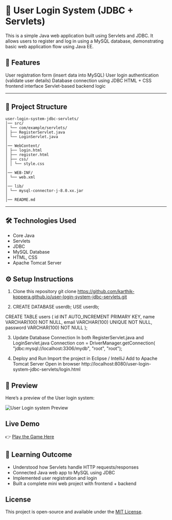 # 🔐 User Login System (JDBC + Servlets)

This is a simple Java web application built using Servlets and JDBC.
It allows users to register and log in using a MySQL database, demonstrating basic web application flow using Java EE.

## 🚀 Features

User registration form (insert data into MySQL)
User login authentication (validate user details)
Database connection using JDBC
HTML + CSS frontend interface
Servlet-based backend logic

---

## 📂 Project Structure
```
user-login-system-jdbc-servlets/
│── src/
│ └── com/example/servlets/
│ ├── RegisterServlet.java
│ └── LoginServlet.java
│
│── WebContent/
│ ├── login.html
│ ├── register.html
│ ├── css/
│ │ └── style.css
│
│── WEB-INF/
│ └── web.xml
│
│── lib/
│ └── mysql-connector-j-8.0.xx.jar
│
│── README.md
```
---

## 🛠️ Technologies Used

- Core Java
- Servlets
- JDBC
- MySQL Database
- HTML, CSS
- Apache Tomcat Server

## ⚙️ Setup Instructions

1. Clone this repository
   git clone https://github.com/karthik-koppera.github.io/user-login-system-jdbc-servlets.git

2. CREATE DATABASE userdb;
   USE userdb;

CREATE TABLE users (
id INT AUTO_INCREMENT PRIMARY KEY,
name VARCHAR(100) NOT NULL,
email VARCHAR(100) UNIQUE NOT NULL,
password VARCHAR(100) NOT NULL
);

3. Update Database Connection
   In both RegisterServlet.java and LoginServlet.java
   Connection con = DriverManager.getConnection(
   "jdbc:mysql://localhost:3306/mydb", "root", "root");

4. Deploy and Run
   Import the project in Eclipse / IntelliJ
   Add to Apache Tomcat Server
   Open in browser
   http://localhost:8080/user-login-system-jdbc-servlets/login.html

## 📸 Preview

Here’s a preview of the User login system:

![User Login system Preview](screenshot.png)

## Live Demo

👉 [Play the Game Here](https://karthik-koppera.github.io/lottery-game-html-css-js/)

## 🧠 Learning Outcome

- Understood how Servlets handle HTTP requests/responses
- Connected Java web app to MySQL using JDBC
- Implemented user registration and login
- Built a complete mini web project with frontend + backend

## License

This project is open-source and available under the [MIT License](LICENSE).
